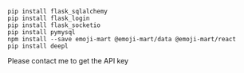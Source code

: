 ```
pip install flask_sqlalchemy
pip install flask_login
pip install flask_socketio
pip install pymysql
npm install --save emoji-mart @emoji-mart/data @emoji-mart/react
pip install deepl
```

Please contact me to get the API key
